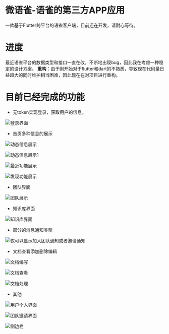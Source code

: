 # 微语雀-语雀的第三方APP应用
一款基于Flutter跨平台的语雀客户端，目前还在开发，请耐心等待。

# 进度
最近语雀平台的数据类型和接口一直在改，不断地出现bug，因此我在考虑一种稳定的设计方案。
**重构**：由于刚开始对于flutter和dart的不熟悉，导致现在代码量日益趋大的同时维护相当困难，因此现在在对项目进行重构。

# 目前已经完成的功能
- 无token实现登录，获取用户的信息。

![登录界面](https://upload-images.jianshu.io/upload_images/7248113-938683e0d08c0b51.png?imageMogr2/auto-orient/strip%7CimageView2/2/w/1240)

- 首页多种信息的展示

![动态信息展示](https://upload-images.jianshu.io/upload_images/7248113-ef332e4d7a1868f8.png?imageMogr2/auto-orient/strip%7CimageView2/2/w/1240)

![动态信息展示1](https://upload-images.jianshu.io/upload_images/7248113-16f68e35e49cbfb5.png?imageMogr2/auto-orient/strip%7CimageView2/2/w/1240)

![最近功能展示](https://upload-images.jianshu.io/upload_images/7248113-b650ee1bd57cd8bd.png?imageMogr2/auto-orient/strip%7CimageView2/2/w/1240)

![发现功能展示](https://upload-images.jianshu.io/upload_images/7248113-5943aac4e751d353.png?imageMogr2/auto-orient/strip%7CimageView2/2/w/1240)

- 团队界面

![团队展示](https://upload-images.jianshu.io/upload_images/7248113-ce1c77071d4350b8.png?imageMogr2/auto-orient/strip%7CimageView2/2/w/1240)

- 知识库界面

![知识库界面](https://upload-images.jianshu.io/upload_images/7248113-9f3cfd1a3659774d.png?imageMogr2/auto-orient/strip%7CimageView2/2/w/1240)

- 部分的消息通知类型

![仅可以显示加入团队通知或者邀请通知](https://upload-images.jianshu.io/upload_images/7248113-fab91bb1c35ecc77.png?imageMogr2/auto-orient/strip%7CimageView2/2/w/1240)

- 文档查看添加删除编辑

![文档编写](https://upload-images.jianshu.io/upload_images/7248113-8d52f98feacae6b1.png?imageMogr2/auto-orient/strip%7CimageView2/2/w/1240)

![文档查看](https://upload-images.jianshu.io/upload_images/7248113-4bd093b54360a95a.png?imageMogr2/auto-orient/strip%7CimageView2/2/w/1240)

![文档处理](https://upload-images.jianshu.io/upload_images/7248113-d868afdbe6faa978.png?imageMogr2/auto-orient/strip%7CimageView2/2/w/1240)

- 其他

![用户个人界面](https://upload-images.jianshu.io/upload_images/7248113-a5f7a6db9674ce13.png?imageMogr2/auto-orient/strip%7CimageView2/2/w/1240)

![团队邀请界面](https://upload-images.jianshu.io/upload_images/7248113-17f2567b45616bc6.png?imageMogr2/auto-orient/strip%7CimageView2/2/w/1240)

![侧边栏](https://upload-images.jianshu.io/upload_images/7248113-bafb56ec9ae5447f.png?imageMogr2/auto-orient/strip%7CimageView2/2/w/1240)



